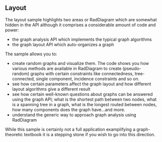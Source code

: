 ## Layout
The layout sample highlights two areas or RadDiagram which are somewhat hidden in the API although it comprises a considerable amount of code and power:

- the graph analysis API which implements the typical graph algorithms
- the graph layout API which auto-organizes a graph 

The sample allows you to:

- create random graphs and visualize them. The code shows you how various methods are available in RadDiagram to create (pseudo-random) graphs with certain constraints like connectedness, tree-connected, single component, incidence constraints and so on.
- see how certain parameters affect the graph layout and how different layout algorithms give a different result
- see how certain well-known questions about graphs can be answered using the graph API; what is the shortest path between two nodes, what is a spanning tree in a graph, what is the longest routed between nodes, how many components does the graph have...and more.
- understand the generic way to approach graph analysis using RadDiagram

While this sample is certainly not a full application examplifying a graph-theoretic textbook it is a stepping stone if you wish to go into this direction. 

[//]: <keywords: treelayout, sugiyama, settings, radial, component, graph>
